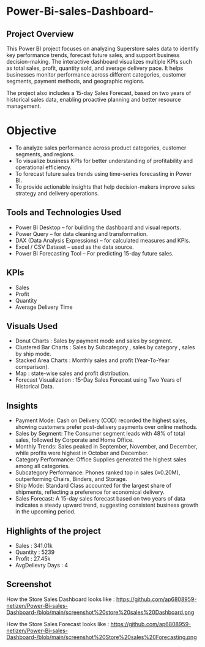 # Power-Bi-sales-Dashboard-
## Project Overview
This Power BI project focuses on analyzing Superstore sales data to identify key performance trends, forecast future sales, and support business decision-making. The interactive dashboard visualizes multiple KPIs such as total sales, profit, quantity sold, and average delivery pace. It helps businesses monitor performance across different categories, customer segments, payment methods, and geographic regions.

The project also includes a 15-day Sales Forecast, based on two years of historical sales data, enabling proactive planning and better resource management.


# Objective 
- To analyze sales performance across product categories, customer segments, and regions.
- To visualize business KPIs for better understanding of profitability and operational efficiency.
- To forecast future sales trends using time-series forecasting in Power BI.
- To provide actionable insights that help decision-makers improve sales strategy and delivery operations.

## Tools and Technologies Used
- Power BI Desktop – for building the dashboard and visual reports.  
- Power Query – for data cleaning and transformation.  
- DAX (Data Analysis Expressions) – for calculated measures and KPIs.  
- Excel / CSV Dataset – used as the data source.  
- Power BI Forecasting Tool – For predicting 15-day future sales.

## KPIs
- Sales
- Profit
- Quantity
- Average Delivery Time

## Visuals Used
- Donut Charts : Sales by payment mode and sales by segment.
- Clustered Bar Charts : Sales by Subcategory , sales by category , sales by ship mode.
- Stacked Area Charts : Monthly sales and profit (Year-To-Year comparison).
- Map : state-wise sales and profit distribution.
- Forecast Visualization : 15-Day Sales Forecast using Two Years of Historical Data.

## Insights
- Payment Mode: Cash on Delivery (COD) recorded the highest sales, showing customers prefer post-delivery payments over online methods.
- Sales by Segment: The Consumer segment leads with 48% of total sales, followed by Corporate and Home Office.
- Monthly Trends: Sales peaked in September, November, and December, while profits were highest in October and December.
- Category Performance: Office Supplies generated the highest sales among all categories.
- Subcategory Performance: Phones ranked top in sales (≈0.20M), outperforming Chairs, Binders, and Storage.
- Ship Mode: Standard Class accounted for the largest share of shipments, reflecting a preference for economical delivery.
- Sales Forecast: A 15-day sales forecast based on two years of data indicates a steady upward trend, suggesting consistent business growth in the upcoming period.

## Highlights of the project
- Sales : 341.01k
- Quantity : 5239
- Profit : 27.45k
- AvgDelievry Days : 4

## Screenshot
How the Store Sales Dashboard looks like : https://github.com/ap6808959-netizen/Power-Bi-sales-Dashboard-/blob/main/screenshot%20store%20sales%20Dashboard.png

How the Store Sales Forecast looks like : https://github.com/ap6808959-netizen/Power-Bi-sales-Dashboard-/blob/main/screenshot%20Store%20sales%20Forecasting.png
